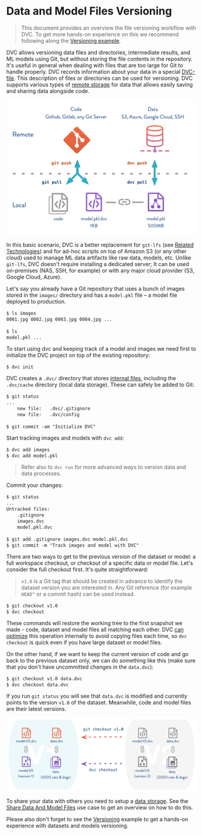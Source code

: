 # Data and Model Files Versioning

> This document provides an overview the file versioning workflow with DVC. To
> get more hands-on experience on this we recommend following along the
> [Versioning example](/doc/get-started/example-versioning).

DVC allows versioning data files and directories, intermediate results, and ML
models using Git, but without storing the file contents in the repository. It's
useful in general when dealing with files that are too large for Git to handle
properly. DVC records information about your data in a special
[DVC-file](/doc/user-guide/dvc-file-format). This description of files or
directories can be used for versioning. DVC supports various types of
[remote storage](/doc/commands-reference/remote) for data that allows easily
saving and sharing data alongside code.

![](/static/img/model-versioning-diagram.png)

In this basic scenario, DVC is a better replacement for `git-lfs` (see
[Related Technologies](/doc/understanding-dvc/related-technologies)) and for
ad-hoc scripts on top of Amazon S3 (or any other cloud) used to manage ML
<abbr>data artifacts</abbr> like raw data, models, etc. Unlike `git-lfs`, DVC
doesn't require installing a dedicated server; It can be used on-premises (NAS,
SSH, for example) or with any major cloud provider (S3, Google Cloud, Azure).

Let's say you already have a Git repository that uses a bunch of images stored
in the `images/` directory and has a `model.pkl` file – a model file deployed to
production.

```dvc
$ ls images
0001.jpg 0002.jpg 0003.jpg 0004.jpg ...

$ ls
model.pkl ...
```

To start using dvc and keeping track of a model and images we need first to
initialize the <abbr>DVC project</abbr> on top of the existing repository:

```dvc
$ dvc init
```

DVC creates a `.dvc/` directory that stores
[internal files](/doc/user-guide/dvc-files-and-directories), including the
`.dvc/cache` directory (local data storage). These can safely be added to Git:

```dvc
$ git status
...
    new file:   .dvc/.gitignore
    new file:   .dvc/config

$ git commit -am "Initialize DVC"
```

Start tracking images and models with `dvc add`:

```dvc
$ dvc add images
$ dvc add model.pkl
```

> Refer also to `dvc run` for more advanced ways to version data and data
> processes.

Commit your changes:

```dvc
$ git status
...
Untracked files:
    .gitignore
    images.dvc
    model.pkl.dvc

$ git add .gitignore images.dvc model.pkl.dvc
$ git commit -m "Track images and model with DVC"
```

There are two ways to get to the previous version of the dataset or model: a
full <abbr>workspace</abbr> checkout, or checkout of a specific data or model
file. Let's consider the full checkout first. It's quite straightforward:

> `v1.0` is a Git tag that should be created in advance to identify the dataset
> version you are interested in. Any Git reference (for example `HEAD^` or a
> commit hash) can be used instead.

```dvc
$ git checkout v1.0
$ dvc checkout
```

These commands will restore the working tree to the first snapshot we made -
code, dataset and model files all matching each other. DVC
[can optimize](/doc/user-guide/large-dataset-optimization) this operation
internally to avoid copying files each time, so `dvc checkout` is quick even if
you have large dataset or model files.

On the other hand, if we want to keep the current version of code and go back to
the previous dataset only, we can do something like this (make sure that you
don't have uncommitted changes in the `data.dvc`):

```dvc
$ git checkout v1.0 data.dvc
$ dvc checkout data.dvc
```

If you run `git status` you will see that `data.dvc` is modified and currently
points to the version `v1.0` of the dataset. Meanwhile, code and model files are
their latest versions.

![](/static/img/versioning.png)

To share your data with others you need to setup a
[data storage](/doc/commands-reference/remote). See the
[Share Data And Model Files](/doc/use-cases/share-data-and-model-files) use case
to get an overview on how to do this.

Please also don't forget to see the
[Versioning](/doc/get-started/example-versioning) example to get a hands-on
experience with datasets and models versioning.
